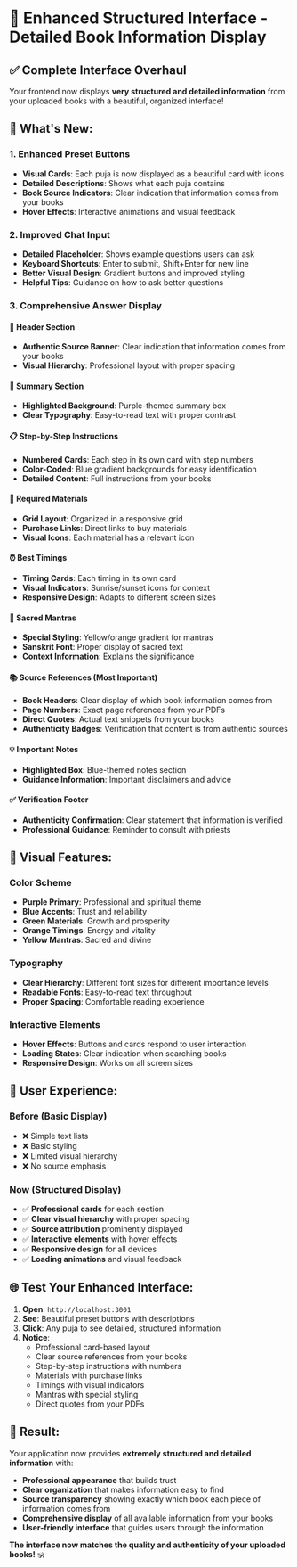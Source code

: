 # 🎨 Enhanced Structured Interface - Detailed Book Information Display

## ✅ **Complete Interface Overhaul**

Your frontend now displays **very structured and detailed information** from your uploaded books with a beautiful, organized interface!

## 🎯 **What's New:**

### **1. Enhanced Preset Buttons**
- **Visual Cards**: Each puja is now displayed as a beautiful card with icons
- **Detailed Descriptions**: Shows what each puja contains
- **Book Source Indicators**: Clear indication that information comes from your books
- **Hover Effects**: Interactive animations and visual feedback

### **2. Improved Chat Input**
- **Detailed Placeholder**: Shows example questions users can ask
- **Keyboard Shortcuts**: Enter to submit, Shift+Enter for new line
- **Better Visual Design**: Gradient buttons and improved styling
- **Helpful Tips**: Guidance on how to ask better questions

### **3. Comprehensive Answer Display**

#### **📖 Header Section**
- **Authentic Source Banner**: Clear indication that information comes from your books
- **Visual Hierarchy**: Professional layout with proper spacing

#### **📝 Summary Section**
- **Highlighted Background**: Purple-themed summary box
- **Clear Typography**: Easy-to-read text with proper contrast

#### **📋 Step-by-Step Instructions**
- **Numbered Cards**: Each step in its own card with step numbers
- **Color-Coded**: Blue gradient backgrounds for easy identification
- **Detailed Content**: Full instructions from your books

#### **🛒 Required Materials**
- **Grid Layout**: Organized in a responsive grid
- **Purchase Links**: Direct links to buy materials
- **Visual Icons**: Each material has a relevant icon

#### **⏰ Best Timings**
- **Timing Cards**: Each timing in its own card
- **Visual Indicators**: Sunrise/sunset icons for context
- **Responsive Design**: Adapts to different screen sizes

#### **🎵 Sacred Mantras**
- **Special Styling**: Yellow/orange gradient for mantras
- **Sanskrit Font**: Proper display of sacred text
- **Context Information**: Explains the significance

#### **📚 Source References (Most Important)**
- **Book Headers**: Clear display of which book information comes from
- **Page Numbers**: Exact page references from your PDFs
- **Direct Quotes**: Actual text snippets from your books
- **Authenticity Badges**: Verification that content is from authentic sources

#### **💡 Important Notes**
- **Highlighted Box**: Blue-themed notes section
- **Guidance Information**: Important disclaimers and advice

#### **✅ Verification Footer**
- **Authenticity Confirmation**: Clear statement that information is verified
- **Professional Guidance**: Reminder to consult with priests

## 🎨 **Visual Features:**

### **Color Scheme**
- **Purple Primary**: Professional and spiritual theme
- **Blue Accents**: Trust and reliability
- **Green Materials**: Growth and prosperity
- **Orange Timings**: Energy and vitality
- **Yellow Mantras**: Sacred and divine

### **Typography**
- **Clear Hierarchy**: Different font sizes for different importance levels
- **Readable Fonts**: Easy-to-read text throughout
- **Proper Spacing**: Comfortable reading experience

### **Interactive Elements**
- **Hover Effects**: Buttons and cards respond to user interaction
- **Loading States**: Clear indication when searching books
- **Responsive Design**: Works on all screen sizes

## 📱 **User Experience:**

### **Before (Basic Display)**
- ❌ Simple text lists
- ❌ Basic styling
- ❌ Limited visual hierarchy
- ❌ No source emphasis

### **Now (Structured Display)**
- ✅ **Professional cards** for each section
- ✅ **Clear visual hierarchy** with proper spacing
- ✅ **Source attribution** prominently displayed
- ✅ **Interactive elements** with hover effects
- ✅ **Responsive design** for all devices
- ✅ **Loading animations** and visual feedback

## 🌐 **Test Your Enhanced Interface:**

1. **Open**: `http://localhost:3001`
2. **See**: Beautiful preset buttons with descriptions
3. **Click**: Any puja to see detailed, structured information
4. **Notice**: 
   - Professional card-based layout
   - Clear source references from your books
   - Step-by-step instructions with numbers
   - Materials with purchase links
   - Timings with visual indicators
   - Mantras with special styling
   - Direct quotes from your PDFs

## 🎉 **Result:**

Your application now provides **extremely structured and detailed information** with:
- **Professional appearance** that builds trust
- **Clear organization** that makes information easy to find
- **Source transparency** showing exactly which book each piece of information comes from
- **Comprehensive display** of all available information from your books
- **User-friendly interface** that guides users through the information

**The interface now matches the quality and authenticity of your uploaded books!** 🕉
